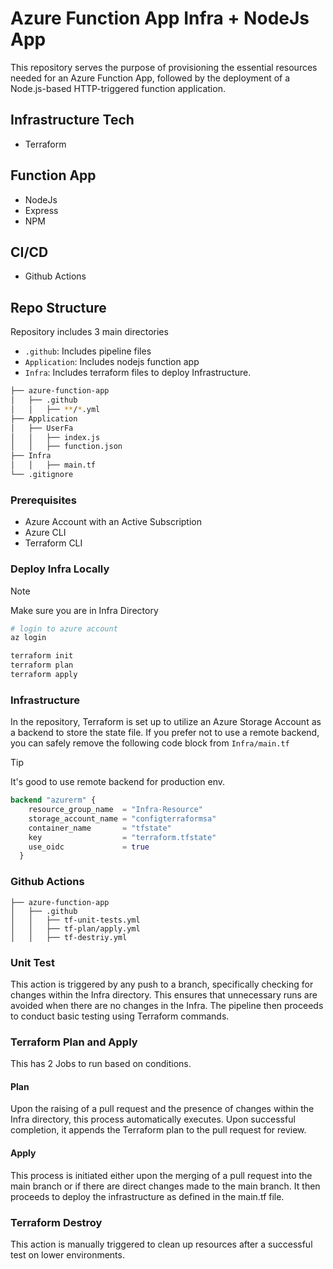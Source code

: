 # Azure Function App Infra + NodeJs App

This repository serves the purpose of provisioning the essential resources needed for an Azure Function App, followed by the deployment of a Node.js-based HTTP-triggered function application.

## Infrastructure Tech
* Terraform

## Function App
* NodeJs
* Express
* NPM

## CI/CD
* Github Actions

## Repo Structure

Repository includes 3 main directories

* `.github`: Includes pipeline files
* `Application`: Includes nodejs function app
* `Infra`: Includes terraform files to deploy Infrastructure.

```Bash
├── azure-function-app
│   ├── .github
│   │   ├── **/*.yml
├── Application
│   ├── UserFa
│   │   ├── index.js
│   │   ├── function.json
├── Infra
│   │   ├── main.tf
└── .gitignore

```

### Prerequisites

* Azure Account with an Active Subscription
* Azure CLI
* Terraform CLI


### Deploy Infra Locally

> [!NOTE]
> Make sure you are in Infra Directory

```bash
# login to azure account
az login

terraform init
terraform plan
terraform apply

```

### Infrastructure

In the repository, Terraform is set up to utilize an Azure Storage Account as a backend to store the state file. If you prefer not to use a remote backend, you can safely remove the following code block from `Infra/main.tf`

> [!TIP]
> It's good to use remote backend for production env.

```terraform
backend "azurerm" {
    resource_group_name  = "Infra-Resource"
    storage_account_name = "configterraformsa"
    container_name       = "tfstate"
    key                  = "terraform.tfstate"
    use_oidc             = true
  }
```

### Github Actions

```
├── azure-function-app
│   ├── .github
│   │   ├── tf-unit-tests.yml
│   │   ├── tf-plan/apply.yml
│   │   ├── tf-destriy.yml

```
### Unit Test

This action is triggered by any push to a branch, specifically checking for changes within the Infra directory. This ensures that unnecessary runs are avoided when there are no changes in the Infra. The pipeline then proceeds to conduct basic testing using Terraform commands.

### Terraform Plan and Apply

This has 2 Jobs to run based on conditions.

#### Plan
Upon the raising of a pull request and the presence of changes within the Infra directory, this process automatically executes. Upon successful completion, it appends the Terraform plan to the pull request for review.

#### Apply

This process is initiated either upon the merging of a pull request into the main branch or if there are direct changes made to the main branch. It then proceeds to deploy the infrastructure as defined in the main.tf file.

### Terraform Destroy

This action is manually triggered to clean up resources after a successful test on lower environments.